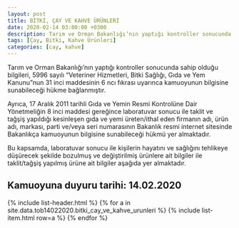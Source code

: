 ```yaml
---
layout: post
title: BİTKİ, ÇAY VE KAHVE ÜRÜNLERİ
date: 2020-02-14 03:00:00 +0300
description: Tarım ve Orman Bakanlığı’nın yaptığı kontroller sonucunda sahip olduğu bilgileri, 5996 sayılı “Veteriner Hizmetleri, Bitki Sağlığı, Gıda ve Yem Kanunu”nun 31 inci maddesinin 6 ncı fıkrası uyarınca kamuoyunun bilgisine sunabileceği hükme bağlanmıştır.
tags: [Çay, Bitki, Kahve Ürünleri]
categories: [cay, kahve]
---
```


Tarım ve Orman Bakanlığı’nın yaptığı kontroller sonucunda sahip olduğu bilgileri, 5996 sayılı “Veteriner Hizmetleri, Bitki Sağlığı, Gıda ve Yem Kanunu”nun 31 inci maddesinin 6 ncı fıkrası uyarınca kamuoyunun bilgisine sunabileceği hükme bağlanmıştır.

Ayrıca, 17 Aralık 2011 tarihli Gıda ve Yemin Resmi Kontrolüne Dair Yönetmeliğin 8 inci maddesi gereğince laboratuvar sonucu ile taklit ve tağşiş yapıldığı kesinleşen gıda ve yemi üreten/ithal eden firmanın adı, ürün adı, markası, parti ve/veya seri numarasının Bakanlık resmi internet sitesinde Bakanlıkça kamuoyunun bilgisine sunabileceği hükmü yer almaktadır.

Bu kapsamda, laboratuvar sonucu ile kişilerin hayatını ve sağlığını tehlikeye düşürecek şekilde bozulmuş ve değiştirilmiş ürünlere ait bilgiler ile taklit/tağşiş yapılmış ürüne ait bilgiler aşağıda yer almaktadır.

<h2>Kamuoyuna duyuru tarihi: 14.02.2020</h2>

<div class="container">
    {% include list-header.html %}
    {% for a in site.data.tob14022020.bitki_cay_ve_kahve_urunleri %}
    {% include list-item.html row=a %}
    {% endfor %}
</div>
 